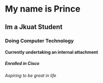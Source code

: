 # My name is Prince
## Im a Jkuat Student
### Doing Computer Technology
#### Currently undertaking an internal attachment
##### Enrolled in Cisco 
###### Aspiring to be great in life
